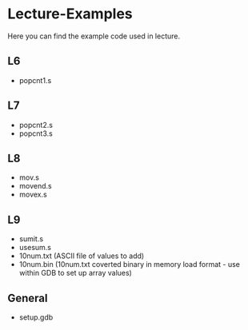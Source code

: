 # Lecture-Examples

Here you can find the example code used in lecture.

## L6

- popcnt1.s

## L7

- popcnt2.s
- popcnt3.s

## L8

- mov.s
- movend.s
- movex.s

## L9

- sumit.s
- usesum.s
- 10num.txt (ASCII file of values to add)
- 10num.bin (10num.txt coverted binary in memory load format - use within GDB to set up array values)

## General

- setup.gdb
